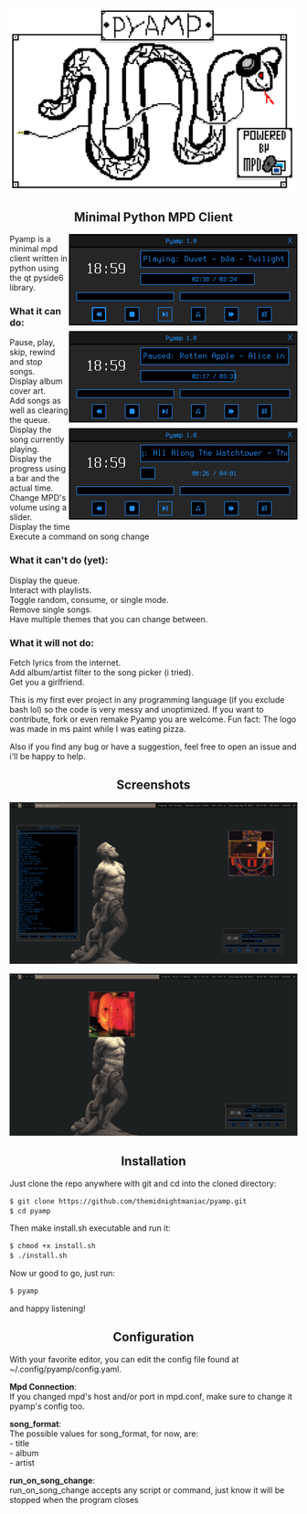 <h3 align="center"><img src="img/doc/pyamp_logo_scaled.png" width="700px" alt="pyamp logo"></h3>
<h2 align="center">Minimal Python MPD Client</h2>

<img src="img/doc/pyamp_main1.png" alt="main window" width="400px" align="right" style="image-rendering: pixelated;">

Pyamp is a minimal mpd client written in python using the qt pyside6 library.

### What it can do:
Pause, play, skip, rewind and stop songs.<br>
Display album cover art.<br>
Add songs as well as clearing the queue.<br>
Display the song currently playing.<br>
Display the progress using a bar and the actual time.<br>
Change MPD's volume using a slider.<br>
Display the time<br>
Execute a command on song change<br>

### What it can't do (yet):
Display the queue.<br>
Interact with playlists.<br>
Toggle random, consume, or single mode.<br>
Remove single songs.<br>
Have multiple themes that you can change between.<br>

### What it will not do:
Fetch lyrics from the internet.<br>
Add album/artist filter to the song picker (i tried).<br>
Get you a girlfriend.<br>

This is my first ever project in any programming language (if you exclude bash lol) so the code is very messy and unoptimized. If you want to contribute, fork or even remake Pyamp you are welcome. Fun fact: The logo was made in ms paint while I was eating pizza.<br>

Also if you find any bug or have a suggestion, feel free to open an issue and i'll be happy to help.<br>

<h2 align="center">Screenshots</h2>
<p align="center"><img src="img/doc/pyamp_full.png" alt="pyamp"></p>
<p align="center"><img src="img/doc/kek.png" alt="pyamp"></p>
<h2 align="center">Installation</h2>

Just clone the repo anywhere with git and cd into the cloned directory:<br>
``` Bash
$ git clone https://github.com/themidnightmaniac/pyamp.git
$ cd pyamp
```
Then make install.sh executable and run it:
``` Bash
$ chmod +x install.sh
$ ./install.sh
```
Now ur good to go, just run:
``` Bash
$ pyamp
```
and happy listening!

<h2 align="center">Configuration</h2>

With your favorite editor, you can edit the config file found at ~/.config/pyamp/config.yaml.<br>

__Mpd Connection__:<br>
If you changed mpd's host and/or port in mpd.conf, make sure to change it pyamp's config too. <br>

__song_format__:<br>
The possible values for song_format, for now, are:<br>
	 - title<br>
	 - album<br>
	 - artist<br>

__run_on_song_change__:<br>
run_on_song_change accepts any script or command, just know it will be stopped when the program closes<br>